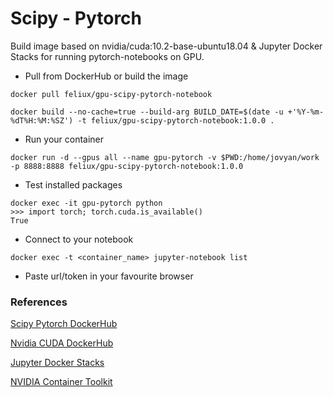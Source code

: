 # Scipy - Pytorch

Build image based on nvidia/cuda:10.2-base-ubuntu18.04 & Jupyter Docker Stacks for running pytorch-notebooks on GPU.

- Pull from DockerHub or build the image

`docker pull feliux/gpu-scipy-pytorch-notebook`

`docker build --no-cache=true --build-arg BUILD_DATE=$(date -u +'%Y-%m-%dT%H:%M:%SZ') -t feliux/gpu-scipy-pytorch-notebook:1.0.0 .`

- Run your container

`docker run -d --gpus all --name gpu-pytorch -v $PWD:/home/jovyan/work -p 8888:8888 feliux/gpu-scipy-pytorch-notebook:1.0.0`

- Test installed packages

~~~
docker exec -it gpu-pytorch python
>>> import torch; torch.cuda.is_available()
True
~~~

- Connect to your notebook

`docker exec -t <container_name> jupyter-notebook list`

- Paste url/token in your favourite browser

### References

[Scipy Pytorch DockerHub](https://hub.docker.com/r/feliux/gpu-scipy-pytorch-notebook)

[Nvidia CUDA DockerHub](https://hub.docker.com/r/nvidia/cuda)

[Jupyter Docker Stacks](https://jupyter-docker-stacks.readthedocs.io/en/latest/)

[NVIDIA Container Toolkit](https://github.com/NVIDIA/nvidia-docker#nvidia-container-toolkit)
